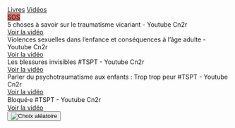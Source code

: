 <div class="tabbar">
    <a href="/livres">Livres</a>
    <a href="/videos" class="active">Vidéos</a>
    <div style="flex: 1;"></div>
    <a href="https://3114.fr/je-suis-en-souffrance/" onclick="app.sos(event); return false" style="background: #d97069;">SOS</a>
</div>

<div class="tab">
    <div class="cardset">
        <div class="card">
            <img src="{{ ASSET static/videos/trauma_vicariant.webp }}" alt="" />
            <div>
                <div class="title">5 choses à savoir sur le traumatisme vicariant - Youtube Cn2r</div>
                <div class="buttons">
                    <a href="https://www.youtube.com/watch?v=uqbGbUkTEcY" target="_blank">Voir la vidéo</a>
                </div>
            </div>
        </div>
        <div class="card">
            <img src="{{ ASSET static/videos/violences_sexuelles_enfance.webp }}" alt="" />
            <div>
                <div class="title">Violences sexuelles dans l’enfance et conséquences à l’âge adulte - Youtube Cn2r</div>
                <div class="buttons">
                    <a href="https://www.youtube.com/watch?v=ZMAn4F-udNM" target="_blank">Voir la vidéo</a>
                </div>
            </div>
        </div>
        <div class="card">
            <img src="{{ ASSET static/videos/blessures_invisibles.webp }}" alt="" />
            <div>
                <div class="title">Les blessures invisibles #TSPT - Youtube Cn2r</div>
                <div class="buttons">
                    <a href="https://www.youtube.com/watch?v=pqQdnFVp3z4" target="_blank">Voir la vidéo</a>
                </div>
            </div>
        </div>
        <div class="card">
            <img src="{{ ASSET static/videos/trop_trop_peur.webp }}" alt="" />
            <div>
                <div class="title">Parler du psychotraumatisme aux enfants : Trop trop peur #TSPT - Youtube Cn2r</div>
                <div class="buttons">
                    <a href="https://www.youtube.com/watch?v=swVzn-zhkqw" target="_blank">Voir la vidéo</a>
                </div>
            </div>
        </div>
        <div class="card">
            <img src="{{ ASSET static/videos/bloque_bloquee.webp }}" alt="" />
            <div>
                <div class="title">Bloqué⸱e #TSPT - Youtube Cn2r</div>
                <div class="buttons">
                    <a href="https://www.youtube.com/watch?v=3BZT3CjelXU" target="_blank">Voir la vidéo</a>
                </div>
            </div>
        </div>
    </div>
    <button onclick="app.randomCard('.cardset')"><img src="{{ ASSET static/misc/dice.webp }}" alt="Choix aléatoire" /></button>
</div>
